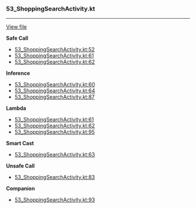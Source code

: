 ### 53_ShoppingSearchActivity.kt
---
[View file](../../recall_analyzed/53_ShoppingSearchActivity.kt)

**Safe Call**

 - [53_ShoppingSearchActivity.kt:52](../../recall_analyzed/53_ShoppingSearchActivity.kt#L52)
 - [53_ShoppingSearchActivity.kt:61](../../recall_analyzed/53_ShoppingSearchActivity.kt#L61)
 - [53_ShoppingSearchActivity.kt:62](../../recall_analyzed/53_ShoppingSearchActivity.kt#L62)

**Inference**

 - [53_ShoppingSearchActivity.kt:60](../../recall_analyzed/53_ShoppingSearchActivity.kt#L60)
 - [53_ShoppingSearchActivity.kt:64](../../recall_analyzed/53_ShoppingSearchActivity.kt#L64)
 - [53_ShoppingSearchActivity.kt:87](../../recall_analyzed/53_ShoppingSearchActivity.kt#L87)

**Lambda**

 - [53_ShoppingSearchActivity.kt:61](../../recall_analyzed/53_ShoppingSearchActivity.kt#L61)
 - [53_ShoppingSearchActivity.kt:62](../../recall_analyzed/53_ShoppingSearchActivity.kt#L62)
 - [53_ShoppingSearchActivity.kt:95](../../recall_analyzed/53_ShoppingSearchActivity.kt#L95)

**Smart Cast**

 - [53_ShoppingSearchActivity.kt:63](../../recall_analyzed/53_ShoppingSearchActivity.kt#L63)

**Unsafe Call**

 - [53_ShoppingSearchActivity.kt:83](../../recall_analyzed/53_ShoppingSearchActivity.kt#L83)

**Companion**

 - [53_ShoppingSearchActivity.kt:93](../../recall_analyzed/53_ShoppingSearchActivity.kt#L93)
